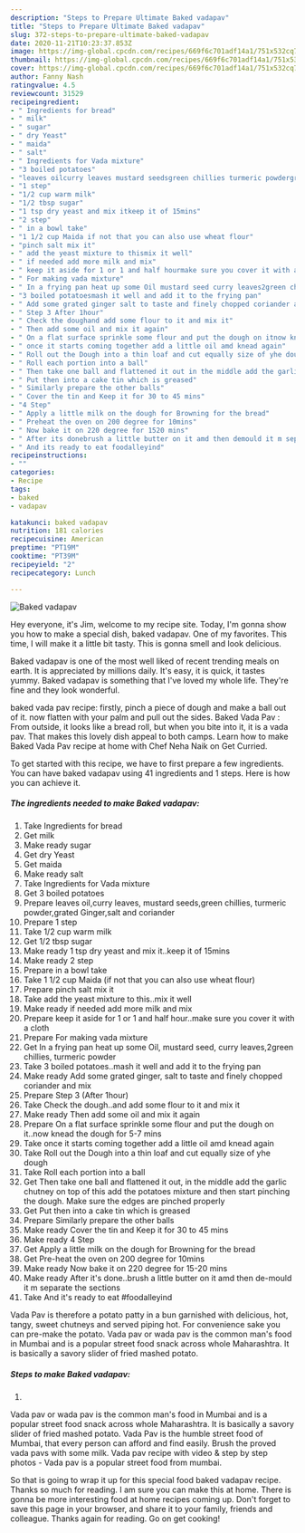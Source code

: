 ```yaml
---
description: "Steps to Prepare Ultimate Baked vadapav"
title: "Steps to Prepare Ultimate Baked vadapav"
slug: 372-steps-to-prepare-ultimate-baked-vadapav
date: 2020-11-21T10:23:37.853Z
image: https://img-global.cpcdn.com/recipes/669f6c701adf14a1/751x532cq70/baked-vadapav-recipe-main-photo.jpg
thumbnail: https://img-global.cpcdn.com/recipes/669f6c701adf14a1/751x532cq70/baked-vadapav-recipe-main-photo.jpg
cover: https://img-global.cpcdn.com/recipes/669f6c701adf14a1/751x532cq70/baked-vadapav-recipe-main-photo.jpg
author: Fanny Nash
ratingvalue: 4.5
reviewcount: 31529
recipeingredient:
- " Ingredients for bread"
- " milk"
- " sugar"
- " dry Yeast"
- " maida"
- " salt"
- " Ingredients for Vada mixture"
- "3 boiled potatoes"
- "leaves oilcurry leaves mustard seedsgreen chillies turmeric powdergrated Gingersalt and coriander"
- "1 step"
- "1/2 cup warm milk"
- "1/2 tbsp sugar"
- "1 tsp dry yeast and mix itkeep it of 15mins"
- "2 step"
- " in a bowl take"
- "1 1/2 cup Maida if not that you can also use wheat flour"
- "pinch salt mix it"
- " add the yeast mixture to thismix it well"
- " if needed add more milk and mix"
- " keep it aside for 1 or 1 and half hourmake sure you cover it with a cloth"
- " For making vada mixture"
- " In a frying pan heat up some Oil mustard seed curry leaves2green chillies turmeric powder"
- "3 boiled potatoesmash it well and add it to the frying pan"
- " Add some grated ginger salt to taste and finely chopped coriander and mix"
- " Step 3 After 1hour"
- " Check the doughand add some flour to it and mix it"
- " Then add some oil and mix it again"
- " On a flat surface sprinkle some flour and put the dough on itnow knead the dough for 57 mins"
- " once it starts coming together add a little oil amd knead again"
- " Roll out the Dough into a thin loaf and cut equally size of yhe dough"
- " Roll each portion into a ball"
- " Then take one ball and flattened it out in the middle add the garlic chutney on top of this add the potatoes mixture and then start pinching the dough Make sure the edges are pinched properly"
- " Put then into a cake tin which is greased"
- " Similarly prepare the other balls"
- " Cover the tin and Keep it for 30 to 45 mins"
- "4 Step"
- " Apply a little milk on the dough for Browning for the bread"
- " Preheat the oven on 200 degree for 10mins"
- " Now bake it on 220 degree for 1520 mins"
- " After its donebrush a little butter on it amd then demould it m separate the sections"
- " And its ready to eat foodalleyind"
recipeinstructions:
- ""
categories:
- Recipe
tags:
- baked
- vadapav

katakunci: baked vadapav 
nutrition: 181 calories
recipecuisine: American
preptime: "PT19M"
cooktime: "PT39M"
recipeyield: "2"
recipecategory: Lunch

---
```



![Baked vadapav](https://img-global.cpcdn.com/recipes/669f6c701adf14a1/751x532cq70/baked-vadapav-recipe-main-photo.jpg)

Hey everyone, it's Jim, welcome to my recipe site. Today, I'm gonna show you how to make a special dish, baked vadapav. One of my favorites. This time, I will make it a little bit tasty. This is gonna smell and look delicious.

Baked vadapav is one of the most well liked of recent trending meals on earth. It is appreciated by millions daily. It's easy, it is quick, it tastes yummy. Baked vadapav is something that I've loved my whole life. They're fine and they look wonderful.

baked vada pav recipe: firstly, pinch a piece of dough and make a ball out of it. now flatten with your palm and pull out the sides. Baked Vada Pav : From outside, it looks like a bread roll, but when you bite into it, it is a vada pav. That makes this lovely dish appeal to both camps. Learn how to make Baked Vada Pav recipe at home with Chef Neha Naik on Get Curried.


To get started with this recipe, we have to first prepare a few ingredients. You can have baked vadapav using 41 ingredients and 1 steps. Here is how you can achieve it.

<!--inarticleads1-->

##### The ingredients needed to make Baked vadapav:

1. Take  Ingredients for bread
1. Get  milk
1. Make ready  sugar
1. Get  dry Yeast
1. Get  maida
1. Make ready  salt
1. Take  Ingredients for Vada mixture
1. Get 3 boiled potatoes
1. Prepare leaves oil,curry leaves, mustard seeds,green chillies, turmeric powder,grated Ginger,salt and coriander
1. Prepare 1 step
1. Take 1/2 cup warm milk
1. Get 1/2 tbsp sugar
1. Make ready 1 tsp dry yeast and mix it..keep it of 15mins
1. Make ready 2 step
1. Prepare  in a bowl take
1. Take 1 1/2 cup Maida (if not that you can also use wheat flour)
1. Prepare pinch salt mix it
1. Take  add the yeast mixture to this..mix it well
1. Make ready  if needed add more milk and mix
1. Prepare  keep it aside for 1 or 1 and half hour..make sure you cover it with a cloth
1. Prepare  For making vada mixture
1. Get  In a frying pan heat up some Oil, mustard seed, curry leaves,2green chillies, turmeric powder
1. Take 3 boiled potatoes..mash it well and add it to the frying pan
1. Make ready  Add some grated ginger, salt to taste and finely chopped coriander and mix
1. Prepare  Step 3 (After 1hour)
1. Take  Check the dough..and add some flour to it and mix it
1. Make ready  Then add some oil and mix it again
1. Prepare  On a flat surface sprinkle some flour and put the dough on it..now knead the dough for 5-7 mins
1. Take  once it starts coming together add a little oil amd knead again
1. Take  Roll out the Dough into a thin loaf and cut equally size of yhe dough
1. Take  Roll each portion into a ball
1. Get  Then take one ball and flattened it out, in the middle add the garlic chutney on top of this add the potatoes mixture and then start pinching the dough. Make sure the edges are pinched properly
1. Get  Put then into a cake tin which is greased
1. Prepare  Similarly prepare the other balls
1. Make ready  Cover the tin and Keep it for 30 to 45 mins
1. Make ready 4 Step
1. Get  Apply a little milk on the dough for Browning for the bread
1. Get  Pre-heat the oven on 200 degree for 10mins
1. Make ready  Now bake it on 220 degree for 15-20 mins
1. Make ready  After it&#39;s done..brush a little butter on it amd then de-mould it m separate the sections
1. Take  And it&#39;s ready to eat #foodalleyind


Vada Pav is therefore a potato patty in a bun garnished with delicious, hot, tangy, sweet chutneys and served piping hot. For convenience sake you can pre-make the potato. Vada pav or wada pav is the common man&#39;s food in Mumbai and is a popular street food snack across whole Maharashtra. It is basically a savory slider of fried mashed potato. 

<!--inarticleads2-->

##### Steps to make Baked vadapav:

1. 


Vada pav or wada pav is the common man&#39;s food in Mumbai and is a popular street food snack across whole Maharashtra. It is basically a savory slider of fried mashed potato. Vada Pav is the humble street food of Mumbai, that every person can afford and find easily. Brush the proved vada pavs with some milk. Vada pav recipe with video &amp; step by step photos - Vada pav is a popular street food from mumbai. 

So that is going to wrap it up for this special food baked vadapav recipe. Thanks so much for reading. I am sure you can make this at home. There is gonna be more interesting food at home recipes coming up. Don't forget to save this page in your browser, and share it to your family, friends and colleague. Thanks again for reading. Go on get cooking!
